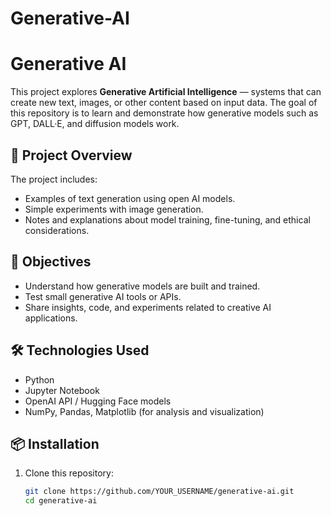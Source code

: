 # Generative-AI
# Generative AI

This project explores **Generative Artificial Intelligence** — systems that can create new text, images, or other content based on input data. The goal of this repository is to learn and demonstrate how generative models such as GPT, DALL·E, and diffusion models work.

## 🚀 Project Overview
The project includes:
- Examples of text generation using open AI models.
- Simple experiments with image generation.
- Notes and explanations about model training, fine-tuning, and ethical considerations.

## 🧠 Objectives
- Understand how generative models are built and trained.
- Test small generative AI tools or APIs.
- Share insights, code, and experiments related to creative AI applications.

## 🛠️ Technologies Used
- Python
- Jupyter Notebook
- OpenAI API / Hugging Face models
- NumPy, Pandas, Matplotlib (for analysis and visualization)

## 📦 Installation
1. Clone this repository:
   ```bash
   git clone https://github.com/YOUR_USERNAME/generative-ai.git
   cd generative-ai
